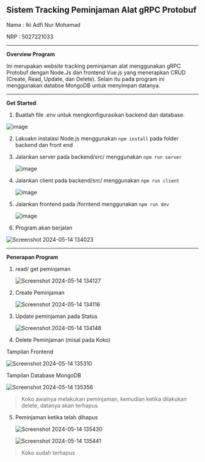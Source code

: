 ## **Sistem Tracking Peminjaman Alat gRPC Protobuf**

Nama : Iki Adfi Nur Mohamad

NRP  : 5027221033

----------

**Overview Program**

Ini merupakan website tracking peminjaman alat menggunakan gRPC Protobuf dengan Node.Js dan frontend Vue.js yang menerapkan CRUD (Create, Read, Update, dan Delete). Selain itu pada program ini menggunakan databse MongoDB untuk menyimpan datanya.

----------

**Get Started**

1. Buatlah file .env untuk mengkonfigurasikan backend dan database.
   
![image](https://github.com/ikiadfi88/UTS_5027221033_Iki-Adfi-Nur-Mohamad/assets/120791817/95530385-1b79-4305-ab8d-fae68c453bbe)

2. Lakuakn instalasi Node.js menggunakan `npm install` pada folder backend dan front end
   
4. Jalankan server pada backend/src/ menggunakan `npm run server`

   ![image](https://github.com/ikiadfi88/UTS_5027221033_Iki-Adfi-Nur-Mohamad/assets/120791817/81e6bef3-ac35-4d50-89fd-067adff8af99)
   
5. Jalankan client pada backend/src/ menggunakan `npm run client`

   ![image](https://github.com/ikiadfi88/UTS_5027221033_Iki-Adfi-Nur-Mohamad/assets/120791817/f1efe1d5-2057-4132-baef-8b1d6b475b23)

6. Jalankan frontend pada /forntend menggunakan `npm run dev`

   ![image](https://github.com/ikiadfi88/UTS_5027221033_Iki-Adfi-Nur-Mohamad/assets/120791817/98587a19-2919-4864-947c-01d4f4d99077)

9. Program akan berjalan

![Screenshot 2024-05-14 134023](https://github.com/ikiadfi88/UTS_5027221033_Iki-Adfi-Nur-Mohamad/assets/120791817/8cccca70-b060-4496-a708-6ed4d7e765d8)

----------

**Penerapan Program**

1. read/ get peminjaman

   ![Screenshot 2024-05-14 134127](https://github.com/ikiadfi88/UTS_5027221033_Iki-Adfi-Nur-Mohamad/assets/120791817/33e99e35-46c3-4182-af04-50586f1438ae)


2. Create Peminjaman
   
   ![Screenshot 2024-05-14 134116](https://github.com/ikiadfi88/UTS_5027221033_Iki-Adfi-Nur-Mohamad/assets/120791817/f73aa04e-1773-44eb-a781-8c2c61308938)

3. Update peminjaman pada Status

   ![Screenshot 2024-05-14 134146](https://github.com/ikiadfi88/UTS_5027221033_Iki-Adfi-Nur-Mohamad/assets/120791817/1468d5c9-29af-4973-87a9-6205d1127bd1)

4. Delete Peminjaman (misal pada Koko)

Tampilan Frontend

![Screenshot 2024-05-14 135310](https://github.com/ikiadfi88/UTS_5027221033_Iki-Adfi-Nur-Mohamad/assets/120791817/01f78f82-f460-413f-8c2d-d32a44611961)

Tampilan Database MongoDB

![Screenshot 2024-05-14 135356](https://github.com/ikiadfi88/UTS_5027221033_Iki-Adfi-Nur-Mohamad/assets/120791817/ceb96caa-0295-4a09-9906-7a60229937ee)


> Koko awalnya melakukan peminjaman, kemudian ketika dilakukan delete, datanya akan terhapus

5. Peminjaman ketika telah dihapus

   ![Screenshot 2024-05-14 135430](https://github.com/ikiadfi88/UTS_5027221033_Iki-Adfi-Nur-Mohamad/assets/120791817/832fa00f-45c5-40d0-81a3-e336aa63c71f)

   ![Screenshot 2024-05-14 135441](https://github.com/ikiadfi88/UTS_5027221033_Iki-Adfi-Nur-Mohamad/assets/120791817/b8884f1c-45de-4b8d-81c3-b19393b760f1)

> Koko sudah terhapus


   

